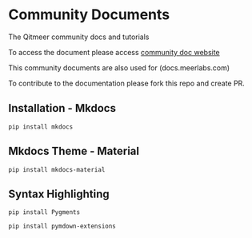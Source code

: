 # Community Documents
The Qitmeer community docs and tutorials

To access the document please access [community doc website](https://qitmeer.github.io/community_docs/)

This community documents are also used for (docs.meerlabs.com)

To contribute to the documentation please fork this repo and create PR.

## Installation - Mkdocs
`pip install mkdocs` 

## Mkdocs Theme - Material
`pip install mkdocs-material` 

## Syntax Highlighting
`pip install Pygments`

`pip install pymdown-extensions`

